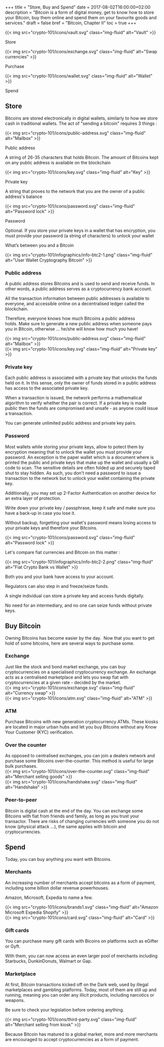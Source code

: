 +++
title = "Store, Buy and Spend"
date = 2017-08-02T16:00:00+02:00
description = "Bitcoin is a form of digital money, get to know how to store your Bitcoin, buy them online and spend them on your favourite goods and services."
draft = false
bref = "Bitcoin, Chapter II"
toc = true
+++

<div class="container my-4">
  <div class="row text-center">
    <div class="col">
     	{{< img src="crypto-101/icons/vault.svg" class="img-fluid" alt="Vault" >}}
     	<p class="font-weight-bold">Store</p>
    </div>
    <div class="col">
     	{{< img src="crypto-101/icons/exchange.svg" class="img-fluid" alt="Swap currencies" >}}
     	<p class="font-weight-bold">Purchase</p>
    </div>
    <div class="col">
     	{{< img src="crypto-101/icons/wallet.svg" class="img-fluid" alt="Wallet" >}}
     	<p class="font-weight-bold">Spend</p>
    </div>
  </div>
</div>

## Store

Bitcoins are stored electronically in digital wallets, similarly to how we store cash in traditional wallets.
The act of "sending a bitcoin" requires 3 things :

<div class="container my-3">
  <div class="row text-center mb-3">
    <div class="col">
     	{{< img src="crypto-101/icons/public-address.svg" class="img-fluid" alt="Mailbox" >}}
     	<p class="font-weight-bold">Public address</p>
     	<p class="small">A string of 26-35 characters that holds Bitcoin. The amount of Bitcoins kept on any public address is available on the blockchain</p>
    </div>
    <div class="col">
     	{{< img src="crypto-101/icons/key.svg" class="img-fluid" alt="Key" >}}
     	<p class="font-weight-bold">Private key</p>
     	<p class="small">A string that proves to the network that you are the owner of a public address's balance</p>
    </div>
    <div class="col">
     	{{< img src="crypto-101/icons/password.svg" class="img-fluid" alt="Password lock" >}}
     	<p class="font-weight-bold">Password</p>
     	<p class="small">Optional. If you store your private keys in a wallet that has encryption, you must provide your password (a string of characters) to unlock your wallet</p>
    </div>
  </div>
</div>

<p class="font-weight-bold text-center mt-4">What’s between you and a Bitcoin</p>

{{< img src="crypto-101/infographics/info-btc2-1.png" class="img-fluid" alt="User Wallet Cryptography Bitcoin" >}}

<div class="container my-4">
  <div class="row align-items-center">
    <div class="col text-left">
      <h3>Public address</h3>
      <p>A public address stores Bitcoins and is used to send and receive funds. In other words, a public address serves as a cryptocurrency bank account.</p>
      <p>All the transaction information between public addresses is available to everyone, and accessible online on a decentralised ledger called the blockchain.</p>
      <p>Therefore, everyone knows how much Bitcoins a public address holds. Make sure to generate a new public address when someone pays you in Bitcoin, otherwise … he/she will know how much you have!</p>
    </div>
    <div class="col text-center">
      {{< img src="crypto-101/icons/public-address.svg" class="img-fluid" alt="Mailbox" >}}
    </div>
  </div>
</div>

<div class="container my-4">
  <div class="row align-items-center">
    <div class="col text-center">
      {{< img src="crypto-101/icons/key.svg" class="img-fluid" alt="Private key" >}}
    </div>
    <div class="col text-left">
      <h3>Private key</h3>
      <p>Each public address is associated with a private key that unlocks the funds held on it.  In this sense, only the owner of funds stored in a public address has access to the associated private key.</p>
      <p>When a transaction is issued, the network performs a mathematical algorithm to verify whether the pair is correct. If a private key is made public then the funds are compromised and unsafe - as anyone could issue a transaction.</p>
      <p>You can generate unlimited public address and private key pairs.</p>
    </div>
  </div>
</div>

<div class="container my-4">
  <div class="row align-items-center">
    <div class="col text-left">
     	<h3>Password</h3>
      <p>Most wallets while storing your private keys, allow to potect them by encryption meaning that to unlock the wallet you must provide your password. An exception is the paper wallet which is a document where is printed the public and private keys that make up the wallet and usually a QR code to scan. The sensitive details are often folded up and securely taped shut to stay hidden. As such, you don't need a password to issue a transaction to the network but to unlock your wallet containing the private key.
      <p>Additionally, you may set up 2-Factor Authentication on another device for an extra layer of protection. </p>
      <p>Write down your private key / passphrase, keep it safe and make sure you have a back-up in case you lose it.</p>
      <p>Without backup, forgetting your wallet's password means losing access to your private keys and therefore your Bitcoins.</p>
    </div>
    <div class="col text-center">
      {{< img src="crypto-101/icons/password.svg" class="img-fluid" alt="Password lock" >}}
    </div>
  </div>
</div>

<p class="font-weight-bold text-center mt-4">Let's compare fiat currencies and Bitcoin on this matter :</p>

<div class="container my-4">
  {{< img src="crypto-101/infographics/info-btc2-2.png" class="img-fluid" alt="Fiat Crypto Bank vs Wallet" >}}
  <div class="row text-center small">
    <div class="col">
     <p>Both you and your bank have access to your account.</p>
     <p>Regulators can also step in and freeze/seize funds.</p>
    </div>
    <div class="col">
      <p>A single individual can store a private key and access funds digitally.</p>
      <p>No need for an intermediary, and no one can seize funds without private keys.</p>
    </div>
  </div>
</div>

## Buy Bitcoin

Owning Bitcoins has become easier by the day. 
Now that you want to get hold of some bitcoins, here are several ways to purchase some.

<div class="container my-4">
  <div class="row align-items-center">
    <div class="col text-left">
     	<h3>Exchange</h3>
      Just like the stock and bond market exchange, you can buy cryptocurrencies on a specialised cryptocurrency exchange. An exchange acts as a centralised marketplace and lets you swap fiat with cryptocurrencies at a given rate - decided by the market.
    </div>
    <div class="col text-center">
      {{< img src="crypto-101/icons/exchange.svg" class="img-fluid" alt="Currency swap" >}}
    </div>
  </div>
</div>

<div class="container my-4">
  <div class="row align-items-center">
    <div class="col text-center">
    	{{< img src="crypto-101/icons/atm.svg" class="img-fluid" alt="ATM" >}}
    </div>
    <div class="col text-left">
    	<h3>ATM</h3>
      Purchase Bitcoins with new generation cryptocurrency ATMs. These kiosks are located in major urban hubs and let you buy Bitcoins without any Know Your Customer (KYC) verification.
    </div>
  </div>
</div>

<div class="container my-4">
  <div class="row align-items-center">
    <div class="col text-left">
    	<h3>Over the counter</h3>
      As opposed to centralised exchanges, you can join a dealers network and purchase some Bitcoins over-the-counter. This method is useful for large bulk purchases.
    </div>
    <div class="col text-center">
    	{{< img src="crypto-101/icons/over-the-counter.svg" class="img-fluid" alt="Merchant selling goods" >}}
    </div>
  </div>
</div>

<div class="container my-4">
  <div class="row align-items-center">
    <div class="col text-center">
      {{< img src="crypto-101/icons/handshake.svg" class="img-fluid" alt="Handshake" >}}
    </div>
    <div class="col text-left">
    	<h3>Peer-to-peer</h3>
     	Bitcoin is digital cash at the end of the day. You can exchange some Bitcoins with fiat from friends and family, as long as you trust your transactor. There are risks of changing currencies with someone you do not know (physical attack ...), the same applies with bitcoin and cryptocurrencies.
    </div>
  </div>
</div>

## Spend

Today, you can buy anything you want with Bitcoins.

<div class="container my-4">
  <div class="row align-items-center">
    <div class="col text-left">
    	<h3>Merchants</h3>
     	<p>An increasing number of merchants accept bitcoins as a form of payment, including some billion dollar revenue powerhouses.</p>
     	<p>Amazon, Microsoft, Expedia to name a few.</p>
    </div>
    <div class="col text-center">
    	{{< img src="crypto-101/icons/brands1.svg" class="img-fluid" alt="Amazon Microsoft Expedia Shopify" >}}
    </div>
  </div>
</div>

<div class="container my-4">
  <div class="row align-items-center">
    <div class="col text-center">
    	{{< img src="crypto-101/icons/card.svg" class="img-fluid" alt="Card" >}}
    </div>
    <div class="col text-left">
    	<h3>Gift cards</h3>
     	<p>You can purchase many gift cards with Bicoins on platforms such as eGifter or Gyft.</p>
     	<p>With them, you can now access an even larger pool of merchants including Starbucks, DunkinDonuts, Walmart or Gap.</p>
    </div>
  </div>
</div>

<div class="container my-4">
  <div class="row align-items-center">
    <div class="col text-left">
    	<h3>Marketplace</h3>
    	<p>At first, Bitcoin transactions kicked off on the Dark web, used by illegal marketplaces and gambling platforms. Today, most of them are still up and running, meaning you can order any illicit products, including narcotics or weapons.</p>
    	<p>Be sure to check your legislation before ordering anything.</p>
    </div>
    <div class="col text-center">
    	{{< img src="crypto-101/icons/third-party.svg" class="img-fluid" alt="Merchant selling from kiosk" >}}
    </div>
  </div>
</div>

Because Bitcoin has matured to a global market, more and more merchants are encouraged to accept cryptocurrencies as a form of payment.
